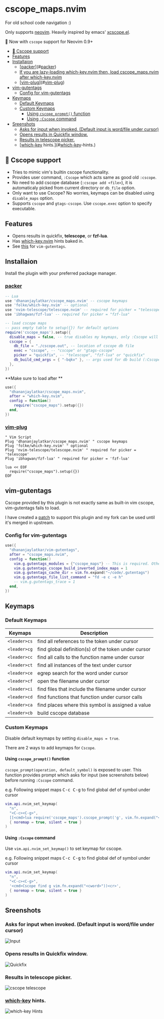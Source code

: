 # cscope_maps.nvim
For old school code navigation :)

Only supports [neovim](https://neovim.io/). Heavily inspired by emacs' [xcscope.el](https://github.com/dkogan/xcscope.el).

🌟 Now with `cscope` support for Neovim 0.9+

* [🌟 Cscope support](#🌟-cscope-support)
* [Features](#features)
* [Installaion](#installaion)
  * [[packer](https://github.com/wbthomason/packer.nvim)](#[packer](https://github.com/wbthomason/packer.nvim))
  * [If you are lazy-loading which-key.nvim then, load cscope_maps.nvim after which-key.nvim](#if-you-are-lazy-loading-which-key.nvim-then,-load-cscope_maps.nvim-after-which-key.nvim)
  * [[vim-plug](https://github.com/junegunn/vim-plug)](#[vim-plug](https://github.com/junegunn/vim-plug))
* [vim-gutentags](#vim-gutentags)
  * [Config for vim-gutentags](#config-for-vim-gutentags)
* [Keymaps](#keymaps)
  * [Default Keymaps](#default-keymaps)
  * [Custom Keymaps](#custom-keymaps)
    * [Using `cscope_prompt()` function](#using-`cscope_prompt()`-function)
    * [Using `:Cscope` command](#using-`:cscope`-command)
* [Sreenshots](#sreenshots)
  * [Asks for input when invoked. (Default input is word/file under cursor)](#asks-for-input-when-invoked.-(default-input-is-word/file-under-cursor))
  * [Opens results in Quickfix window.](#opens-results-in-quickfix-window.)
  * [Results in telescope picker.](#results-in-telescope-picker.)
  * [[which-key](https://github.com/folke/which-key.nvim) hints.](#[which-key](https://github.com/folke/which-key.nvim)-hints.)

## 🌟 Cscope support
- Tries to mimic vim's builtin cscope functionality.
- Provides user command, `:Cscope` which acts same as good old `:cscope`.
- No need to add cscope database (`:cscope add <file>`), it is automaticaly picked from current directory or `db_file` option.
- Only want to use Cscope? No worries, keymaps can be disabled using `disable_maps` option.
- Supports `cscope` and `gtags-cscope`. Use `cscope.exec` option to specify executable.

## Features
* Opens results in quickfix, **telescope**, or **fzf-lua**.
* Has [which-key.nvim](https://github.com/folke/which-key.nvim) hints baked in.
* See [this](https://github.com/dhananjaylatkar/cscope_maps.nvim/edit/main/README.md#vim-gutentags) for `vim-gutentags`.

## Installaion
Install the plugin with your preferred package manager.

### [packer](https://github.com/wbthomason/packer.nvim)
``` lua
-- Lua
use 'dhananjaylatkar/cscope_maps.nvim' -- cscope keymaps
use 'folke/which-key.nvim' -- optional
use 'nvim-telescope/telescope.nvim' -- required for picker = "telescope"
use 'ibhagwan/fzf-lua' -- required for picker = "fzf-lua"

-- load cscope maps
-- pass empty table to setup({}) for default options
require('cscope_maps').setup({
  disable_maps = false, -- true disables my keymaps, only :Cscope will be loaded
  cscope = {
    db_file = "./cscope.out", -- location of cscope db file
    exec = "cscope", -- "cscope" or "gtags-cscope"
    picker = "quickfix", -- "telescope", "fzf-lua" or "quickfix"
    db_build_cmd_args = { "-bqkv" }, -- args used for db build (:Cscope build)
  },
})
```

**Make sure to load after **
```lua
use({
  "dhananjaylatkar/cscope_maps.nvim",
  after = "which-key.nvim",
  config = function()
    require("cscope_maps").setup({})
  end,
})
```

### [vim-plug](https://github.com/junegunn/vim-plug)
```vim
" Vim Script
Plug 'dhananjaylatkar/cscope_maps.nvim' " cscope keymaps
Plug 'folke/which-key.nvim' " optional
Plug 'nvim-telescope/telescope.nvim' " required for picker = 'telescope'
Plug 'ibhagwan/fzf-lua' " required for picker = 'fzf-lua'

lua << EOF
  require("cscope_maps").setup({})
EOF
```

## vim-gutentags

Cscope provided by this plugin is not exactly same as built-in vim cscope, vim-gutentags fails to load.

I have created a [patch](https://github.com/ludovicchabant/vim-gutentags/pull/346) to support this plugin and my fork can be used until it's merged in upstream.

### Config for vim-gutentags
```lua
use({
  "dhananjaylatkar/vim-gutentags",
  after = "cscope_maps.nvim",
  config = function()
    vim.g.gutentags_modules = {"cscope_maps"} -- This is required. Other config is optional
    vim.g.gutentags_cscope_build_inverted_index_maps = 1
    vim.g.gutentags_cache_dir = vim.fn.expand("~/code/.gutentags")
    vim.g.gutentags_file_list_command = "fd -e c -e h"
    -- vim.g.gutentags_trace = 1
  end,
})
```

## Keymaps

### Default Keymaps

| Keymaps | Description |
|--- | --- |
|`<leader>cs`| find all references to the token under cursor |
|`<leader>cg`| find global definition(s) of the token under cursor |
|`<leader>cc`| find all calls to the function name under cursor |
|`<leader>ct`| find all instances of the text under cursor |
|`<leader>ce`| egrep search for the word under cursor |
|`<leader>cf`| open the filename under cursor |
|`<leader>ci`| find files that include the filename under cursor|
|`<leader>cd`| find functions that function under cursor calls |
|`<leader>ca`| find places where this symbol is assigned a value |
|`<leader>cb`| build cscope database |

### Custom Keymaps

Disable default keymaps by setting `disable_maps = true`.

There are 2 ways to add keymaps for `Cscope`.

#### Using `cscope_prompt()` function

`cscope_prompt(operation, default_symbol)` is exposed to user. This function provides prompt which asks for input (see screenshots below) before running `:Cscope` command.

e.g. Following snippet maps <kbd>C-c C-g</kbd> to find global def of symbol under cursor
```lua
vim.api.nvim_set_keymap(
  "n",
  "<C-c><C-g>",
  [[<cmd>lua require('cscope_maps').cscope_prompt('g', vim.fn.expand("<cword>"))<cr>]],
  { noremap = true, silent = true }
) 
```

#### Using `:Cscope` command

Use `vim.api.nvim_set_keymap()` to set keymap for cscope.

e.g. Following snippet maps <kbd>C-c C-g</kbd> to find global def of symbol under cursor
```lua
vim.api.nvim_set_keymap(
  "n",
  "<C-c><C-g>",
  '<cmd>Cscope find g vim.fn.expand("<cword>"))<cr>',
  { noremap = true, silent = true }
) 
```

## Sreenshots

### Asks for input when invoked. (Default input is word/file under cursor)

![Input](./pics/2-input-prompt.png "Input")

### Opens results in Quickfix window.

![Quickfix](./pics/3-qf-window.png "Quickfix window")

### Results in telescope picker.
![cscope telescope](./pics/5-cs-telescope.png "cscope telescope")

### [which-key](https://github.com/folke/which-key.nvim) hints.

![which-key Hints](./pics/4-wk-hints.png "which-key pane")
